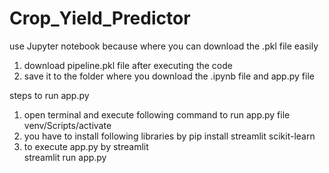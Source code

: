 # Crop_Yield_Predictor

use Jupyter notebook because where you can download the .pkl file easily
1. download pipeline.pkl file after executing the code
2. save it to the folder where you download the .ipynb file and app.py file

steps to run app.py
1. open terminal and execute following command to run app.py file
        venv/Scripts/activate
2. you have to install following libraries by
        pip install streamlit scikit-learn
3. to execute app.py by streamlit   
        streamlit run app.py
